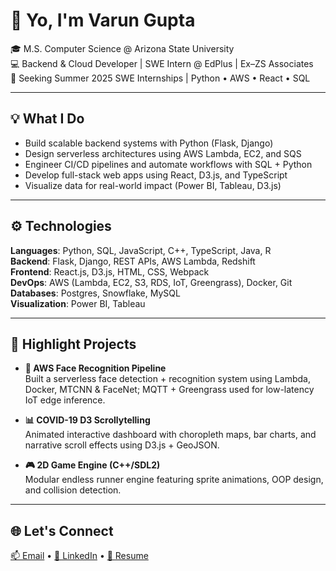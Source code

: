 # 👋 Yo, I'm Varun Gupta

🎓 M.S. Computer Science @ Arizona State University  
💻 Backend & Cloud Developer | SWE Intern @ EdPlus | Ex–ZS Associates  
📍 Seeking Summer 2025 SWE Internships | Python • AWS • React • SQL

---

## 💡 What I Do

- Build scalable backend systems with Python (Flask, Django)
- Design serverless architectures using AWS Lambda, EC2, and SQS
- Engineer CI/CD pipelines and automate workflows with SQL + Python
- Develop full-stack web apps using React, D3.js, and TypeScript
- Visualize data for real-world impact (Power BI, Tableau, D3.js)

---

## ⚙️ Technologies

**Languages**: Python, SQL, JavaScript, C++, TypeScript, Java, R  
**Backend**: Flask, Django, REST APIs, AWS Lambda, Redshift  
**Frontend**: React.js, D3.js, HTML, CSS, Webpack  
**DevOps**: AWS (Lambda, EC2, S3, RDS, IoT, Greengrass), Docker, Git  
**Databases**: Postgres, Snowflake, MySQL  
**Visualization**: Power BI, Tableau

---

## 📌 Highlight Projects

- **🤖 AWS Face Recognition Pipeline**  
  Built a serverless face detection + recognition system using Lambda, Docker, MTCNN & FaceNet; MQTT + Greengrass used for low-latency IoT edge inference.

- **📊 COVID-19 D3 Scrollytelling**  
  Animated interactive dashboard with choropleth maps, bar charts, and narrative scroll effects using D3.js + GeoJSON.

- **🎮 2D Game Engine (C++/SDL2)**  
  Modular endless runner engine featuring sprite animations, OOP design, and collision detection.

---

## 🌐 Let's Connect

[📫 Email](mailto:varung1303@gmail.com) • [🔗 LinkedIn](https://linkedin.com/in/varung1303) • [📝 Resume](https://drive.google.com/file/d/1IR_YH-yWhmoIxZ2ErlqC5UnZElkd_N5V/view?usp=sharing)
